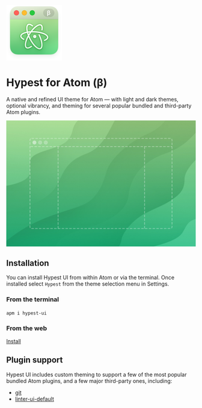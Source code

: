<img src="assets/icon.png?raw=true" alt="Hypest Atom Icon" width="148" height="148" />

# Hypest for Atom (β)

A native and refined UI theme for Atom — with light and dark themes, optional
vibrancy, and theming for several popular bundled and third-party Atom plugins.

<img src="assets/preview.jpg?raw=true" alt="Hypest Screenshot" width="600" />

## Installation

You can install Hypest UI from within Atom or via the terminal. Once installed
select `Hypest` from the theme selection menu in Settings.

### From the terminal

`apm i hypest-ui`

### From the web

[Install](https://atom.io/themes/hypest-ui)

## Plugin support

Hypest UI includes custom theming to support a few of the most popular bundled Atom
plugins, and a few major third-party ones, including:

- [git](https://github.atom.io)
- [linter-ui-default](https://atom.io/packages/linter-ui-default)
